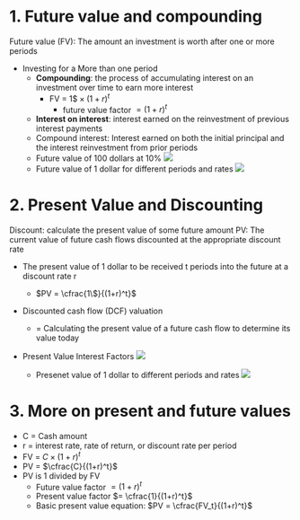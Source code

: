 
# 1. Future value and compounding

Future value (FV): The amount an investment is worth after one or more periods

- Investing for a More than one period
	- **Compounding**: the process of accumulating interest on an investment over time to earn more interest 
		- FV = $1\$ \times (1 + r)^t$
			- future value factor $= (1 + r)^t$
	- **Interest on interest**: interest earned on the reinvestment of previous interest payments
	- Compound interest: Interest earned on both the initial principal and the interest reinvestment from prior periods
	- Future value of 100 dollars at 10% ![](Pasted%20image%2020231223000426.png)
	- Future value of 1 dollar for different periods and rates ![](Pasted%20image%2020231223000730.png)

# 2. Present Value and Discounting

Discount: calculate the present value of some future amount
PV: The current value of future cash flows discounted at the appropriate discount rate
- The present value of 1 dollar to be received t periods into the future at a discount rate r
	- $PV = \cfrac{1\$}{(1+r)^t}$

- Discounted cash flow (DCF) valuation
	- = Calculating the present value of a future cash flow to determine its value today
- Present Value Interest Factors ![](Pasted%20image%2020231224013845.png)
	- Presenet value of 1 dollar to different periods and rates ![](Pasted%20image%2020231224013908.png)

# 3. More on present and future values

- C = Cash amount
- r = interest rate, rate of return, or discount rate per period
- FV = $C \times (1+r)^t$
- PV = $\cfrac{C}{(1+r)^t}$
- PV is 1 divided by FV
	- Future value factor $=(1+r)^t$
	- Present value factor $= \cfrac{1}{(1+r)^t}$
	- Basic present value equation: $PV = \cfrac{FV_t}{(1+r)^t}$